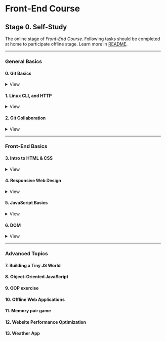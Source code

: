 # Front-End Course

## Stage 0. Self-Study

The online stage of _Front-End Course_. Following tasks should be completed at home to participate offline stage. Learn more in [README](https://github.com/kottans/frontend/blob/master/README.md).

---

### General Basics

<!----------------------------- 0. Git Basics --------------------------------->

#### 0. Git Basics

<details><summary>View</summary>

- **Git** it's not about abbreviation it's slang 'unpleased person'
- Do one commit per logical change
- Very helpfully for practice Git [sandbox/visualizer](https://learngitbranching.js.org/) from extra material

</details>

<!----------------------------- 1. Linux CLI and Networking --------------------------------->

#### 1. Linux CLI, and HTTP

<details><summary>View</summary>

![Linux cli-1](tasks/task_linux_cli/cli_1-2.jpg)

![Linux cli-1](tasks/task_linux_cli/cli_3-4.jpg)

</details>

<!---------------- 2. VCS (hello gitty), GitHub and Collaboration ----------------->

#### 2. Git Collaboration

<details><summary>View</summary>

![What is Version Control](tasks/task_git_collaboration/Review_a_Repo's_History.jpg)

![GitHub & Collaboration](tasks/task_git_collaboration/Staying_In_Sync_With_A_Remote_Repository.jpg)

</details>

---

### Front-End Basics

<!------------------------- 3. Intro to HTML &amp; CSS ---------------------------->

#### 3. Intro to HTML &amp; CSS

<details><summary>View</summary>

![CSS Basic](tasks/task_html_css_intro/css_basic.jpg)

![HTML Basic](tasks/task_html_css_intro/html_basic.jpg)

</details>

<!------------------------- 4. Responsive Web Design ------------------------------>

#### 4. Responsive Web Design

<details><summary>View</summary>

![Responsive Web Design Fundamentals](tasks/task_responsive_web_design/Responsive_Web_Design_Fundamentals.jpg)

![Flexbox Froggy](tasks/task_responsive_web_design/flexbox_froggy.png)

![flexbox Zombles](tasks/task_responsive_web_design/flexbox_zombles.jpg)

</details>

<!--------------------------- 5. JavaScript Basics -------------------------------->

#### 5. JavaScript Basics

<details><summary>View</summary>

![Freecodecamp tasks](tasks/task_js_basics/freecodecamp.jpg)

![Intro to JS](tasks/task_js_basics/Intro_to_JS.jpg)

</details>

<!----------------------------------- 6. DOM -------------------------------------->

#### 6. DOM

<details><summary>View</summary>

![]()

</details>

---

### Advanced Topics

#### 7. Building a Tiny JS World

#### 8. Object-Oriented JavaScript

#### 9. OOP exercise

#### 10. Offline Web Applications

#### 11. Memory pair game

#### 12. Website Performance Optimization

#### 13. Weather App
